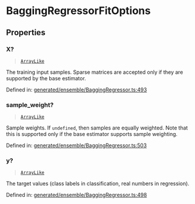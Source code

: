 # BaggingRegressorFitOptions

## Properties

### X?

> [`ArrayLike`](../types/ArrayLike.md)

The training input samples. Sparse matrices are accepted only if they are supported by the base estimator.

Defined in:  [generated/ensemble/BaggingRegressor.ts:493](https://github.com/transitive-bullshit/scikit-learn-ts/blob/92ab806/packages/sklearn/src/generated/ensemble/BaggingRegressor.ts#L493)

### sample\_weight?

> [`ArrayLike`](../types/ArrayLike.md)

Sample weights. If `undefined`, then samples are equally weighted. Note that this is supported only if the base estimator supports sample weighting.

Defined in:  [generated/ensemble/BaggingRegressor.ts:503](https://github.com/transitive-bullshit/scikit-learn-ts/blob/92ab806/packages/sklearn/src/generated/ensemble/BaggingRegressor.ts#L503)

### y?

> [`ArrayLike`](../types/ArrayLike.md)

The target values (class labels in classification, real numbers in regression).

Defined in:  [generated/ensemble/BaggingRegressor.ts:498](https://github.com/transitive-bullshit/scikit-learn-ts/blob/92ab806/packages/sklearn/src/generated/ensemble/BaggingRegressor.ts#L498)
